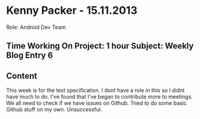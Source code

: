 Kenny Packer - 15.11.2013
===============
Role: Android Dev Team

Time Working On Project: 1 hour
Subject: Weekly Blog Entry 6
---------------

Content
---------------
This week is for the test specification. I dont have a role in this so I didnt have much to do. I've found that I've began to contribute more to meetings. We all need to check if we have issues on Github. Tried to do some basic Github stuff on my own. Unsuccessful.